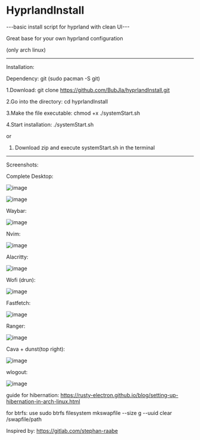 # HyprlandInstall
 ---basic install script for hyprland with clean UI---

Great base for your own hyprland configuration


 
(only arch linux)

----------------------------------------------------------

Installation:

Dependency: git (sudo pacman -S git)
 
1.Download: git clone https://github.com/BubJla/hyprlandInstall.git
 
2.Go into the directory: cd hyprlandInstall

3.Make the file executable: chmod +x ./systemStart.sh
 
4.Start installation: ./systemStart.sh

or
  
1. Download zip and execute systemStart.sh in the terminal



-----------------------------------------------------------

Screenshots:




 Complete Desktop:

 ![image](https://github.com/BubJla/hyprlandInstall/assets/123741924/6f137e02-a3f8-452d-b377-77a8f8ec08a2)

![image](https://github.com/BubJla/hyprlandInstall/assets/123741924/c81419ca-3e90-4aea-97de-9742aabbbddc)




Waybar:

![image](https://github.com/BubJla/hyprlandInstall/assets/123741924/2b74c171-8be6-444f-8bcb-9d1eade08944)




Nvim:

![image](https://github.com/BubJla/hyprlandInstall/assets/123741924/897817d1-2f0a-4dad-bdac-21d94f249297)




Alacritty:

![image](https://github.com/BubJla/hyprlandInstall/assets/123741924/c9e20d36-9e30-4de1-bd38-b8664cf7febf)




Wofi (drun):

![image](https://github.com/BubJla/hyprlandInstall/assets/123741924/4bd0edd7-bd7d-45e2-ab21-66e80fe7ce5e)




Fastfetch:

![image](https://github.com/BubJla/hyprlandInstall/assets/123741924/730a42dc-48ba-4a23-b095-3e3088c47077)





Ranger:

![image](https://github.com/BubJla/hyprlandInstall/assets/123741924/de18f67f-05cd-447a-a9a9-ea9eb63d60cb)





Cava + dunst(top right):

![image](https://github.com/BubJla/hyprlandInstall/assets/123741924/7b81e0d3-e5a7-4f17-9c04-bc7264f1777a)


wlogout:

![image](https://github.com/BubJla/hyprlandInstall/assets/123741924/27ec76e8-4134-41c0-bcd9-8e19aae83e97)






guide for hibernation: https://rusty-electron.github.io/blog/setting-up-hibernation-in-arch-linux.html

for btrfs: use sudo btrfs filesystem mkswapfile --size <SIZE>g --uuid clear /swapfile/path


Inspired by: https://gitlab.com/stephan-raabe
